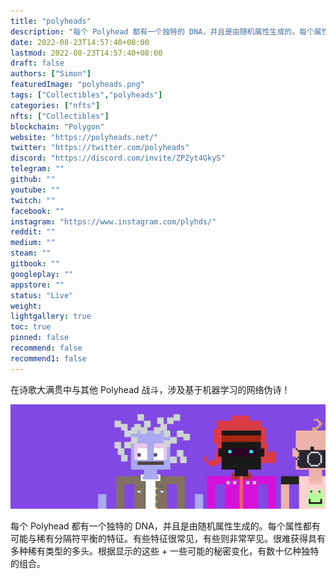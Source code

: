 ```yaml
---
title: "polyheads"
description: "每个 Polyhead 都有一个独特的 DNA，并且是由随机属性生成的。每个属性都有可能与稀有分隔符平衡的特征。"
date: 2022-08-23T14:57:40+08:00
lastmod: 2022-08-23T14:57:40+08:00
draft: false
authors: ["Simon"]
featuredImage: "polyheads.png"
tags: ["Collectibles","polyheads"]
categories: ["nfts"]
nfts: ["Collectibles"]
blockchain: "Polygon"
website: "https://polyheads.net/"
twitter: "https://twitter.com/polyheads"
discord: "https://discord.com/invite/ZPZyt4GkyS"
telegram: ""
github: ""
youtube: ""
twitch: ""
facebook: ""
instagram: "https://www.instagram.com/plyhds/"
reddit: ""
medium: ""
steam: ""
gitbook: ""
googleplay: ""
appstore: ""
status: "Live"
weight: 
lightgallery: true
toc: true
pinned: false
recommend: false
recommend1: false
---
```

在诗歌大满贯中与其他 Polyhead 战斗，涉及基于机器学习的网络伪诗！

![配图](1080145622360.jpg)

每个 Polyhead 都有一个独特的 DNA，并且是由随机属性生成的。每个属性都有可能与稀有分隔符平衡的特征。有些特征很常见，有些则非常罕见。很难获得具有多种稀有类型的多头。根据显示的这些 + 一些可能的秘密变化，有数十亿种独特的组合。